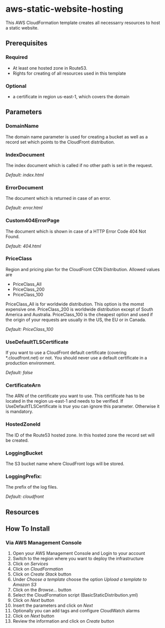 # aws-static-website-hosting
This AWS CloudFormation template creates all necessarry resources to host a static website.

## Prerequisites
### Required
* At least one hosted zone in Route53.
* Rights for creating of all resources used in this template

### Optional
* a certificate in region us-east-1, which covers the domain



## Parameters
### DomainName 
The domain name parameter is used for creating a bucket as well as a record set which points to the CloudFront distribution.
    
    
### IndexDocument
The index document which is called if no other path is set in the request. 

*Default: index.html*
    
### ErrorDocument
The document which is returned in case of an error. 

*Default: error.html*

### Custom404ErrorPage
The document which is shown in case of a HTTP Error Code 404 Not Found. 

*Default: 404.html*

### PriceClass
Region and pricing plan for the CloudFront CDN Distribution. Allowed values are
* PriceClass_All
* PriceClass_200
* PriceClass_100

PriceClass_All is for worldwide distribution. This option is the momst expensive one. PriceClass_200 is worldwide distribution except of South America and Australia. PriceClass_100 is the cheapest option and used if the origin of your requests are usually in the US, the EU or in Canada. 

*Default: PriceClass_100*

### UseDefaultTLSCertificate
If you want to use a CloudFront default certificate (covering *.cloudfront.net) or not. You should never use a default certificate in a production environment. 

*Default: false*
  
  
### CertificateArn
The ARN of the certificate you want to use. This certificate has to be located in the region us-east-1 and needs to be verified. If UseDefaultTLSCertificate is *true* you can ignore this parameter. Otherwise it is mandatory.


### HostedZoneId
The ID of the Route53 hosted zone. In this hosted zone the record set will be created.


### LoggingBucket
The S3 bucket name where CloudFront logs will be stored.


### LoggingPrefix:
The prefix of the log files.

 *Default: cloudfront*

## Resources

## How To Install
### Via AWS Management Console
1. Open your AWS Management Console and Login to your account
2. Switch to the region where you want to deploy the infrastructure
3. Click on *Services*
4. Click on *CloudFormation*
5. Click on *Create Stack* button
6. Under *Choose a template* choose the option *Upload a template to Amazon S3*
7. Click on the *Browse...* button
8. Select the CloudFormation script (BasicStaticDistribution.yml)
9. Click on *Next* button
10. Insert the parameters and click on *Next*
11. Optionally you can add tags and configure CloudWatch alarms
12. Click on *Next* button
13. Review the information and click on *Create* button
